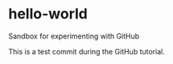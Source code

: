 # hello-world
Sandbox for experimenting with GitHub

This is a test commit during the GitHub tutorial.
